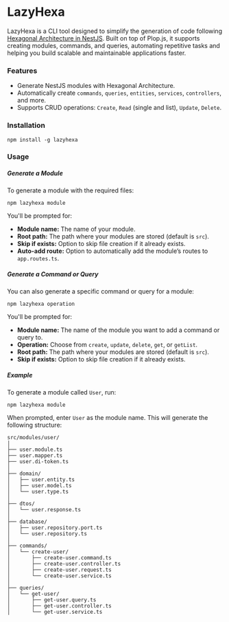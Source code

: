 # LazyHexa

LazyHexa is a CLI tool designed to simplify the generation of code following [Hexagonal Architecture in NestJS](https://github.com/Sairyss/domain-driven-hexagon). Built on top of Plop.js, it supports creating modules, commands, and queries, automating repetitive tasks and helping you build scalable and maintainable applications faster.

### Features

- Generate NestJS modules with Hexagonal Architecture.
- Automatically create `commands`, `queries`, `entities`, `services`, `controllers`, and more.
- Supports CRUD operations: `Create`, `Read` (single and list), `Update`, `Delete`.

### Installation

```
npm install -g lazyhexa
```

### Usage

##### Generate a Module

To generate a module with the required files:

```
npm lazyhexa module
```

You'll be prompted for:

- **Module name:** The name of your module.
- **Root path:** The path where your modules are stored (default is `src`).
- **Skip if exists:** Option to skip file creation if it already exists.
- **Auto-add route:** Option to automatically add the module’s routes to `app.routes.ts`.

##### Generate a Command or Query

You can also generate a specific command or query for a module:

```
npm lazyhexa operation
```

You'll be prompted for:

- **Module name:** The name of the module you want to add a command or query to.
- **Operation:** Choose from `create`, `update`, `delete`, `get`, or `getList`.
- **Root path:** The path where your modules are stored (default is `src`).
- **Skip if exists:** Option to skip file creation if it already exists.

##### Example

To generate a module called `User`, run:

```
npm lazyhexa module
```

When prompted, enter `User` as the module name. This will generate the following structure:

```
src/modules/user/
│
├── user.module.ts
├── user.mapper.ts
├── user.di-token.ts
│
├── domain/
│   ├── user.entity.ts
│   ├── user.model.ts
│   └── user.type.ts
│
├── dtos/
│   └── user.response.ts
│
├── database/
│   ├── user.repository.port.ts
│   └── user.repository.ts
│
├── commands/
│   └── create-user/
│       ├── create-user.command.ts
│       ├── create-user.controller.ts
│       ├── create-user.request.ts
│       └── create-user.service.ts
│
├── queries/
│   └── get-user/
│       ├── get-user.query.ts
│       ├── get-user.controller.ts
│       └── get-user.service.ts
```
